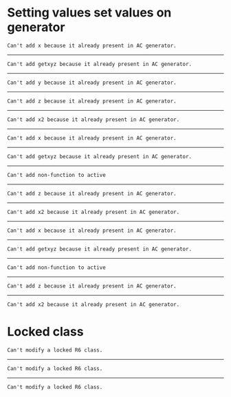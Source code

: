 # Setting values set values on generator

    Can't add x because it already present in AC generator.

---

    Can't add getxyz because it already present in AC generator.

---

    Can't add y because it already present in AC generator.

---

    Can't add z because it already present in AC generator.

---

    Can't add x2 because it already present in AC generator.

---

    Can't add x because it already present in AC generator.

---

    Can't add getxyz because it already present in AC generator.

---

    Can't add non-function to active

---

    Can't add z because it already present in AC generator.

---

    Can't add x2 because it already present in AC generator.

---

    Can't add x because it already present in AC generator.

---

    Can't add getxyz because it already present in AC generator.

---

    Can't add non-function to active

---

    Can't add z because it already present in AC generator.

---

    Can't add x2 because it already present in AC generator.

# Locked class

    Can't modify a locked R6 class.

---

    Can't modify a locked R6 class.

---

    Can't modify a locked R6 class.

